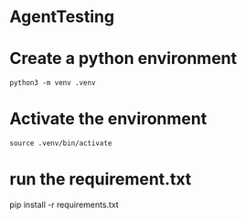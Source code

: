 # AgentTesting
# Create a python environment
    python3 -m venv .venv
# Activate the environment
    source .venv/bin/activate
# run the requirement.txt
pip install -r requirements.txt